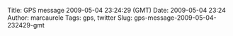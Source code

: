 Title: GPS message 2009-05-04 23:24:29 (GMT)
Date: 2009-05-04 23:24
Author: marcaurele
Tags: gps, twitter
Slug: gps-message-2009-05-04-232429-gmt

<div id="gmap_20090504_162429" class="gmap"></div><script type="text/javascript">var gmap_20090504_162429={latitude:-17.6198,longitude:-149.621,date:"2009-05-04 23:24:29 GMT",message:"Back from 2 dives on Tahiti and waiting tomorrow for a big day to shoot the surf competition at Teahupoo!!!"};</script><script type="text/javascript" src="http://maps.google.com/maps?file=api&v=2&key=ABQIAAAAQAIOvERX26PIpIrh8sl_gRTtWEQBmOtJcMt1yzdnv7RWxqz1XxS_KYfmkM8Ye2Ypnzn4_F4H1HTKLQ"></script><script type="text/javascript" src="/sites/shakeyourlife.com/themes/syl_1_0/js/syl_googlemaps.js"></script></div>
